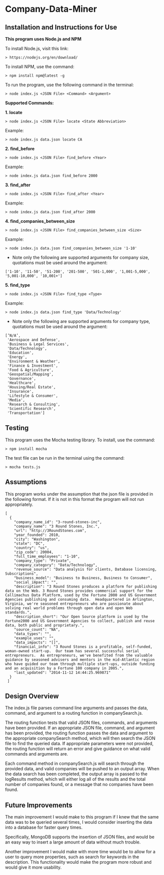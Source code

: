 # Company-Data-Miner

## Installation and Instructions for Use

**This program uses Node.js and NPM**

To install Node.js, visit this link:

```
> https://nodejs.org/en/download/

```

To install NPM, use the command:

```
> npm install npm@latest -g

```

To run the program, use the following command in the terminal:

```
> node index.js <JSON File> <Command> <Argument>

```

**Supported Commands:**

**1. locate**

```
> node index.js <JSON File> locate <State Abbreviation>

```

Example:

```
> node index.js data.json locate CA

```

**2. find_before**

```
> node index.js <JSON File> find_before <Year>

```

Example:

```
> node index.js data.json find_before 2000

```

**3. find_after**

```
> node index.js <JSON File> find_after <Year>

```

Example:

```
> node index.js data.json find_after 2000

```

**4. find_companies_between_size**

```
> node index.js <JSON File> find_companies_between_size <Size>
```

Example:

```
> node index.js data.json find_companies_between_size '1-10'

```

* Note only the following are supported arguments for company size, quotations must be used around the argument:

```
['1-10', '11-50', '51-200', '201-500', '501-1,000', '1,001-5,000', '5,001-10,000', '10,001+']
```

**5. find_type**

```
> node index.js <JSON File> find_type <Type>

```

Example:

```
> node index.js data.json find_type 'Data/Technology'

```

* Note only the following are supported arguments for company type, quotations must be used around the argument:

```
[’N/A’,
 'Aerospace and Defense',
 'Business & Legal Services',
 'Data/Technology',
 'Education',
 'Energy',
 'Environment & Weather',
 'Finance & Investment',
 'Food & Agriculture',
 'Geospatial/Mapping',
 'Governance',
 'Healthcare',
 'Housing/Real Estate',
 'Insurance',
 'Lifestyle & Consumer',
 'Media',
 'Research & Consulting',
 'Scientific Research',
 'Transportation']
 ```

## Testing
	
This program uses the Mocha testing library. To install, use the command:

```
> npm install mocha

```


The test file can be run in the terminal using the command:

```
> mocha tests.js

```	

## Assumptions

This program works under the assumption that the json file is provided in the following format. If it is not in this format the program will not run appropriately. 

```javscript
[
  {
    "company_name_id": "3-round-stones-inc",
    "company_name": "3 Round Stones, Inc.",
    "url": "http://3RoundStones.com",
    "year_founded": 2010,
    "city": "Washington",
    "state": "DC",
    "country": "us",
    "zip_code": 20004,
    "full_time_employees": "1-10",
    "company_type": "Private",
    "company_category": "Data/Technology",
    "revenue_source": "Data analysis for clients, Database licensing, Subscriptions",
    "business_model": "Business to Business, Business to Consumer",
    "social_impact": "",
    "description": "3 Round Stones produces a platform for publishing data on the Web. 3 Round Stones provides commercial support for the Callimachus Data Platform, used by the Fortune 2000 and US Government Agencies publishing and consuming data.  Headquartered in Arlington, Virginia, we're seasoned entrepreneurs who are passionate about solving real world problems through open data and open Web standards.",
    "description_short": "Our Open Source platform is used by the Fortune2000 and US Government Agencies to collect, publish and reuse data, both public and proprietary.",
    "source_count": "NA",
    "data_types": "",
    "example_uses": "",
    "data_impacts": "[]",
    "financial_info": "3 Round Stones is a profitable, self-funded, woman-owned start-up.  Our team has several successful serial entrepreneurs.  As entrepreneurs, we've benefited from the valuable guidance by seasoned advisers and mentors in the mid-Atlantic region who have guided our team through multiple start-ups, outside funding and an acquisition by a Fortune 100 company in 2005.",
    "last_updated": "2014-11-12 14:44:25.969871"
  }
 ]
```

## Design Overview

The index.js file parses command line arguments and passes the data, command, and argument to a routing function in companySearch.js.

The routing function tests that valid JSON files, commands, and arguments have been provided. If an appropriate JSON file, command, and argument has been provided, the routing function passes the data and argument to the appropriate companySearch method, which will then search the JSON file to find the queried data. If appropriate parameters were not provided, the routing function will return an error and give guidance on what valid commands and arguments are.

Each command method in companySearch.js will search through the provided data, and valid companies will be pushed to an output array. When the data search has been completed, the output array is passed to the logResults method, which will either log all of the results and the total number of companies found, or a message that no companies have been found.

## Future Improvements

The main improvement I would make to this program if I knew that the same data was to be queried several times, I would consider inserting the data into a database for faster query times.

Specifically, MongoDB supports the insertion of JSON files, and would be an easy way to insert a large amount of data without much trouble.

Another improvement I would make with more time would be to allow for a user to query more properties, such as search for keywords in the description. This functionality would make the program more robust and would give it more usability.
